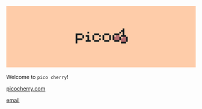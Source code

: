 ![pico cherry Logo](/profile/cover.jpg)

Welcome to `pico cherry`!

[picocherry.com](https://picocherry.com)

[email](mailto:hi@picocherry.com)
